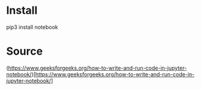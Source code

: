 # Install
pip3 install notebook

# Source
(https://www.geeksforgeeks.org/how-to-write-and-run-code-in-jupyter-notebook/)[https://www.geeksforgeeks.org/how-to-write-and-run-code-in-jupyter-notebook/]